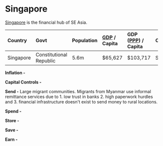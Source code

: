 # Singapore

[Singapore](https://en.wikipedia.org/wiki/Singapore) is the financial hub of SE Asia.

| **Country** | Govt | Population | [GDP](https://en.wikipedia.org/wiki/Gross_domestic_product) / Capita | GDP \([PPP](https://en.wikipedia.org/wiki/Purchasing_power_parity)\) / Capita | Currency | Capital Controls |
| :--- | :--- | :--- | :--- | :--- | :--- | :--- |
| Singapore | Constitutional Republic | 5.6m | $65,627 | $103,717 | SGD | No |

**Inflation -** 

**Capital Controls -** 

**Send -** Large migrant communities.  Migrants from Myanmar use informal remittance services due to 1. low trust in banks 2. high paperwork hurdles and  3. financial infrastructure doesn't exist to send money to rural locations. 

**Spend -** 

**Store -** 

**Save -** 

**Earn -**

